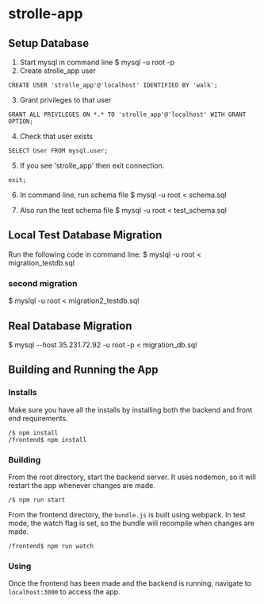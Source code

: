 # strolle-app

## Setup Database
1. Start mysql in command line
$ mysql -u root -p
2. Create strolle_app user
```{mysql}
CREATE USER 'strolle_app'@'localhost' IDENTIFIED BY 'walk';
```
3. Grant privileges to that user
```{mysql}
GRANT ALL PRIVILEGES ON *.* TO 'strolle_app'@'localhost' WITH GRANT OPTION;
```
4. Check that user exists
```{mysql}
SELECT User FROM mysql.user;
```
5. If you see 'strolle_app' then exit connection.
```{mysql}
exit;
```
6. In command line, run schema file
$ mysql -u root < schema.sql

7. Also run the test schema file
$ mysql -u root < test_schema.sql

## Local Test Database Migration
Run the following code in command line:
$ myslql -u root < migration_testdb.sql

### second migration
$ myslql -u root < migration2_testdb.sql

## Real Database Migration
$ mysql --host 35.231.72.92 -u root -p < migration_db.sql
## Building and Running the App
### Installs
Make sure you have all the installs by installing both the backend and front end requirements.
```
/$ npm install
/frontend$ npm install
```
### Building
From the root directory, start the backend server. It uses nodemon, so it will restart the app whenever changes are made.
```
/$ npm run start
```
From the frontend directory, the `bundle.js` is built using webpack. In test mode, the watch flag is set, so the bundle will recompile when changes are made.
```
/frontend$ npm run watch
```
### Using
Once the frontend has been made and the backend is running, navigate to `localhost:3000` to access the app.
